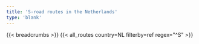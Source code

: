 ```yaml
---
title: 'S-road routes in the Netherlands'
type: 'blank'
---
```


{{< breadcrumbs >}}
{{< all_routes country=NL filterby=ref regex="^S" >}}
